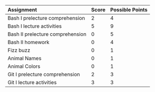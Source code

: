 |Assignment|Score|Possible Points|
|:-|:-|:-|
|Bash I prelecture comprehension|2|4|
|Bash I lecture activities|5|9|
|Bash II prelecture comprehension|0|5|
|Bash II homework|0|4|
|Fizz buzz| 0|1|
|Animal Names|0 |1|
|Animal Colors| 0|1|
|Git I prelecture comprehension|2|3|
|Git I lecture activities|3|3|
